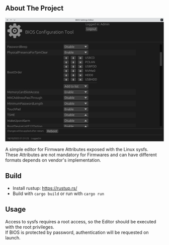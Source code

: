 ## About The Project

![product-screenshot]

A simple editor for Firmware Attributes exposed with the Linux sysfs. </br>
These Attributes are not mandatory for Firmwares and can have different 
formats depends on vendor's implementation.

## Build

* Install rustup: https://rustup.rs/
* Build with `cargo build` or run with `cargo run`

## Usage

Access to sysfs requires a root access, so the Editor should be executed 
with the root privileges. </br>
If BIOS is protected by password, authentication will be requested on launch. 

[product-screenshot]: images/screenshot1.png